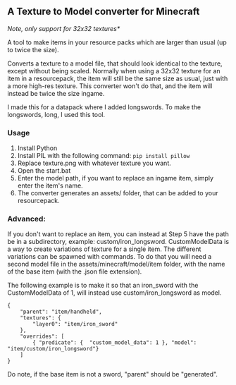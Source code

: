 ## A Texture to Model converter for Minecraft
*Note, only support for 32x32 textures\** 

A tool to make items in your resource packs which are larger than usual (up to twice the size).

Converts a texture to a model file, that should look identical to the texture, except without being scaled. 
Normally when using a 32x32 texture for an item in a resourcepack, the item will still be the same size as usual, just with a more high-res texture.
This converter won't do that, and the item will instead be twice the size ingame.

I made this for a datapack where I added longswords. To make the longswords, long, I used this tool.

### Usage

1. Install Python
2. Install PIL with the following command: `pip install pillow`
3. Replace texture.png with whatever texture you want.
4. Open the start.bat
5. Enter the model path, if you want to replace an ingame item, simply enter the item's name. 
6. The converter generates an assets/ folder, that can be added to your resourcepack.

### Advanced:
If you don't want to replace an item, you can instead at Step 5 have the path be in a subdirectory, example: custom/iron_longsword.
CustomModelData is a way to create variations of texture for a single item. The different variations can be spawned with commands.
To do that you will need a second model file in the assets/minecraft/model/item folder, with the name of the base item (with the .json file extension).

The following example is to make it so that an iron_sword with the CustomModelData of 1, will instead use custom/iron_longsword as model.
```
{
	"parent": "item/handheld",
	"textures": {
		"layer0": "item/iron_sword"
	},
	"overrides": [
		{ "predicate": {  "custom_model_data": 1 }, "model": "item/custom/iron_longsword"}
	]
}
```

Do note, if the base item is not a sword, "parent" should be "generated".
